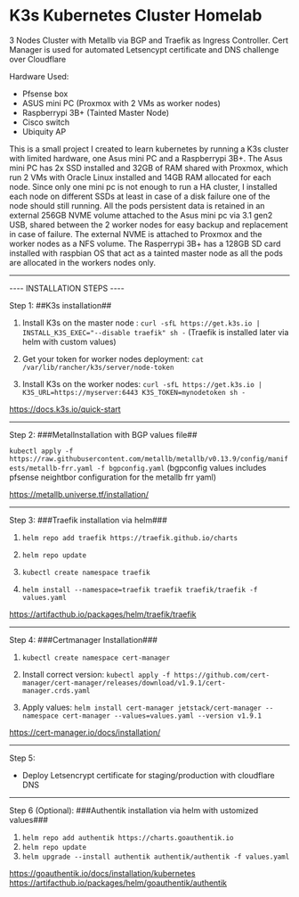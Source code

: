 # K3s Kubernetes Cluster Homelab
3 Nodes Cluster with Metallb via BGP and Traefik as Ingress Controller. Cert Manager is used for automated Letsencypt certificate and DNS challenge over Cloudflare

Hardware Used:

   - Pfsense box
   - ASUS mini PC (Proxmox with 2 VMs as worker nodes)
   - Raspberrypi 3B+ (Tainted Master Node)
   - Cisco switch
   - Ubiquity AP

This is a small project I created to learn kubernetes by running a K3s cluster with limited hardware, one Asus mini PC and a Raspberrypi 3B+.
The Asus mini PC has 2x SSD installed and 32GB of RAM shared with Proxmox, which run 2 VMs with Oracle Linux installed and 14GB RAM allocated for each node.
Since only one mini pc is not enough to run a HA cluster, I installed each node on different SSDs at least in case of a disk failure one of the node should still running.
All the pods persistent data is retained in an external 256GB NVME volume attached to the Asus mini pc via 3.1 gen2 USB, shared between the 2 worker nodes for easy backup and replacement in case of failure.
The external NVME is attached to Proxmox and the worker nodes as a NFS volume.
The Rasperrypi 3B+ has a 128GB SD card installed with raspbian OS that act as a tainted master node as all the pods are allocated in the workers nodes only.

----------------------------

---- INSTALLATION STEPS ----

Step 1:
##K3s installation##

1. Install K3s on the master node :
```curl -sfL https://get.k3s.io | INSTALL_K3S_EXEC="--disable traefik" sh -```  (Traefik is installed later via helm with custom values)

2. Get your token for worker nodes deployment:
```cat /var/lib/rancher/k3s/server/node-token```

3. Install K3s on the worker nodes:
```curl -sfL https://get.k3s.io | K3S_URL=https://myserver:6443 K3S_TOKEN=mynodetoken sh -```

https://docs.k3s.io/quick-start

----------------------------

Step 2:
###Metallnstallation with BGP values file##

```kubectl apply -f https://raw.githubusercontent.com/metallb/metallb/v0.13.9/config/manifests/metallb-frr.yaml -f bgpconfig.yaml```
(bgpconfig values includes pfsense neightbor configuration for the metallb frr yaml)

https://metallb.universe.tf/installation/

----------------------------

Step 3:
###Traefik installation via helm###

1. ```helm repo add traefik https://traefik.github.io/charts```

2. ```helm repo update``` 

3. ```kubectl create namespace traefik```

4. ```helm install --namespace=traefik traefik traefik/traefik -f values.yaml``` 
   
https://artifacthub.io/packages/helm/traefik/traefik

----------------------------

Step 4:
###Certmanager Installation###

1. ```kubectl create namespace cert-manager```

2. Install correct version:
```kubectl apply -f https://github.com/cert-manager/cert-manager/releases/download/v1.9.1/cert-manager.crds.yaml```

3. Apply values:
```helm install cert-manager jetstack/cert-manager --namespace cert-manager --values=values.yaml --version v1.9.1```

https://cert-manager.io/docs/installation/

----------------------------

Step 5:
- Deploy Letsencrypt certificate for staging/production with cloudflare DNS

----------------------------

Step 6 (Optional):
###Authentik installation via helm with ustomized values###

1. ```helm repo add authentik https://charts.goauthentik.io```
2. ```helm repo update```
3. ```helm upgrade --install authentik authentik/authentik -f values.yaml```

https://goauthentik.io/docs/installation/kubernetes
https://artifacthub.io/packages/helm/goauthentik/authentik

